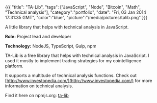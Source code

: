 {{{
  "title": "TA-Lib",
  "tags": ["JavaScript", "Node", "Bitcoin", "Math", "Technical analysis"],
  "category":"portfolio",
  "date": "Fri, 03 Jan 2014 17:31:35 GMT",
  "color":"blue",
  "picture":"/media/pictures/talib.png"
}}}

A little library that helps with technical analysis in JavaScript.
<!--more-->

**Role:** Project lead and developer

**Technology:** NodeJS, TypeScript, Gulp, npm

TA-Lib is a free library that helps with technical analysis in JavaScript. I used it mostly
to implement trading strategies for my cointelligence platform.

It supports a multitude of technical analysis functions. Check out [http://www.investopedia.com/](http://www.investopedia.com/) for more information on technical analysis.

Find it here on npmjs.org: [ta-lib](https://www.npmjs.com/package/ta-lib)
